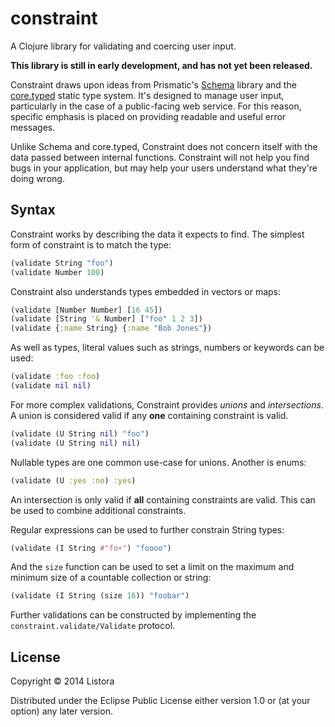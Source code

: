 # constraint

A Clojure library for validating and coercing user input.

**This library is still in early development, and has not yet been
  released.**

Constraint draws upon ideas from Prismatic's [Schema][1] library and the
[core.typed][2] static type system. It's designed to manage user input,
particularly in the case of a public-facing web service. For this
reason, specific emphasis is placed on providing readable and useful
error messages.

Unlike Schema and core.typed, Constraint does not concern itself with
the data passed between internal functions. Constraint will not help
you find bugs in your application, but may help your users understand
what they're doing wrong.

[1]: https://github.com/Prismatic/schema
[2]: https://github.com/clojure/core.typed

## Syntax

Constraint works by describing the data it expects to find. The
simplest form of constraint is to match the type:

```clojure
(validate String "foo")
(validate Number 100)
```

Constraint also understands types embedded in vectors or maps:

```clojure
(validate [Number Number] [16 45])
(validate [String '& Number] ["foo" 1 2 3])
(validate {:name String} {:name "Bob Jones"})
```

As well as types, literal values such as strings, numbers or keywords
can be used:

```clojure
(validate :foo :foo)
(validate nil nil)
```

For more complex validations, Constraint provides *unions* and
*intersections*. A union is considered valid if any **one** containing
constraint is valid. 

```clojure
(validate (U String nil) "foo")
(validate (U String nil) nil)
```

Nullable types are one common use-case for unions. Another is enums:

```clojure
(validate (U :yes :no) :yes)
```

An intersection is only valid if **all** containing constraints are
valid. This can be used to combine additional constraints.

Regular expressions can be used to further constrain String types:

```clojure
(validate (I String #"fo+") "foooo")
```

And the `size` function can be used to set a limit on the maximum and
minimum size of a countable collection or string:

```clojure
(validate (I String (size 16)) "foobar")
```

Further validations can be constructed by implementing the
`constraint.validate/Validate` protocol.


## License

Copyright © 2014 Listora

Distributed under the Eclipse Public License either version 1.0 or (at
your option) any later version.
